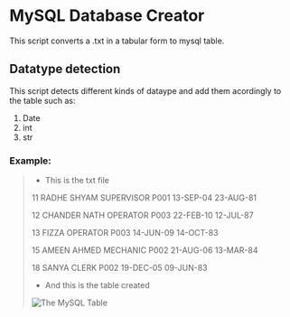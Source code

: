# MySQL Database Creator
  This script converts a .txt in a tabular form to mysql table.

## Datatype detection
  This script detects different kinds of dataype and add them acordingly to the table such as: 
  1. Date
  2. int
  3. str

### Example:
> - This is the txt file
>
> 11	RADHE SHYAM	SUPERVISOR	P001	13-SEP-04	23-AUG-81
>
> 12	CHANDER NATH	OPERATOR	P003	22-FEB-10	12-JUL-87
>
> 13	FIZZA	OPERATOR	P003	14-JUN-09	14-OCT-83
>
> 15	AMEEN AHMED	MECHANIC	P002	21-AUG-06	13-MAR-84
>
> 18	SANYA	CLERK	P002	19-DEC-05	09-JUN-83
>
> - And this is the table created
>
> ![The MySQL Table](D:/GitHub/MySQL-Database-Creator/W.png) 

